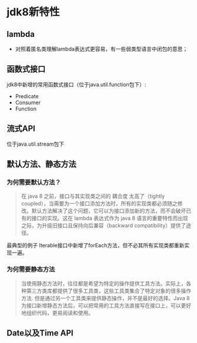 # jdk8新特性

## lambda
* 对照着匿名类理解lambda表达式更容易，有一些弱类型语言中闭包的意思；

## 函数式接口
jdk8中新增的常用函数式接口（位于java.util.function包下）:
* Predicate
* Consumer
* Function

## 流式API
位于java.util.stream包下


## 默认方法、静态方法
### 为何需要默认方法？
> 在 java 8 之前，接口与其实现类之间的 耦合度 太高了（tightly coupled），当需要为一个接口添加方法时，所有的实现类都必须随之修改。默认方法解决了这个问题，它可以为接口添加新的方法，而不会破坏已有的接口的实现。这在 lambda 表达式作为 java 8 语言的重要特性而出现之际，为升级旧接口且保持向后兼容（backward compatibility）提供了途径。

最典型的例子 Iterable接口中新增了forEach方法，但不必其所有实现类都重新实现一遍。

### 为何需要静态方法
> 当使用静态方法时，往往都是希望为特定的操作提供工具方法。实际上，各种第三方类库都提供了很多工具类，这些工具类集合了特定对象的很多操作方法. 但是通过另一个工具类来提供静态操作，并不是最好的选择。Java 8 为接口新增静态方法后，可以把常用的工具方法直接写在接口上，可以更好地组织代码，更易阅读和使用。

## Date以及Time API